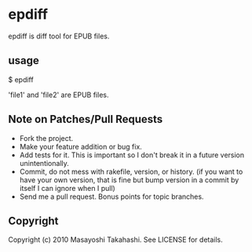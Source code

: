 # epdiff

epdiff is diff tool for EPUB files.

## usage

  $ epdiff <file1> <file2>

'file1' and 'file2' are EPUB files.


## Note on Patches/Pull Requests

* Fork the project.
* Make your feature addition or bug fix.
* Add tests for it. This is important so I don't break it in a
  future version unintentionally.
* Commit, do not mess with rakefile, version, or history.
  (if you want to have your own version, that is fine but bump version in a commit by itself I can ignore when I pull)
* Send me a pull request. Bonus points for topic branches.

## Copyright

Copyright (c) 2010 Masayoshi Takahashi. See LICENSE for details.
